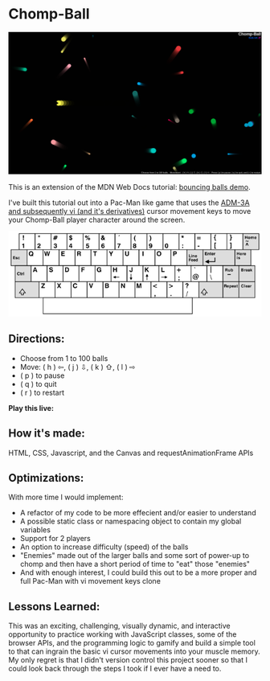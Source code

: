 # Chomp-Ball
![Chomp-Ball](chomp-ball.png)

This is an extension of the MDN Web Docs tutorial: 
[bouncing balls demo](https://bideinsilence.github.io/objectBuildingPractice).

I've built this tutorial out into a Pac-Man like game that uses the [ADM-3A and
subsequently vi (and it's derivatives)](https://en.wikipedia.org/wiki/ADM-3A)
cursor movement keys to move your Chomp-Ball player character around the screen.

![The ADM-3A terminal keyboard](KB_Terminal_ADM3A.png)

## Directions:
- Choose from 1 to 100 balls
- Move: ( h ) ⇦, ( j ) ⇩, ( k ) ⇧, ( l ) ⇨
- ( p ) to pause
- ( q ) to quit
- ( r ) to restart

**Play this live:** 


## How it's made:
HTML, CSS, Javascript, and the Canvas and requestAnimationFrame APIs


## Optimizations:
With more time I would implement:
- A refactor of my code to be more effecient and/or easier to understand
- A possible static class or namespacing object to contain my global variables 
- Support for 2 players
- An option to increase difficulty (speed) of the balls
- "Enemies" made out of the larger balls and some sort of power-up to chomp and
  then have a short period of time to "eat" those "enemies"
- And with enough interest, I could build this out to be a more proper and full
  Pac-Man with vi movement keys clone


## Lessons Learned:
This was an exciting, challenging, visually dynamic, and interactive opportunity
to practice working with JavaScript classes, some of the browser APIs, and the
programming logic to gamify and build a simple tool to that can ingrain the
basic vi cursor movements into your muscle memory. My only regret is that I
didn't version control this project sooner so that I could look back through the
steps I took if I ever have a need to.

